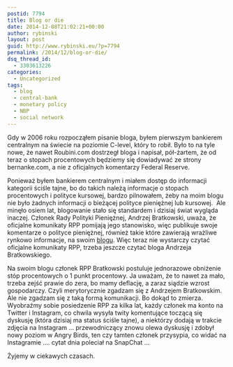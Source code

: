 ```yaml
---
postid: 7794
title: Blog or die
date: 2014-12-08T21:02:21+00:00
author: rybinski
layout: post
guid: http://www.rybinski.eu/?p=7794
permalink: /2014/12/blog-or-die/
dsq_thread_id:
  - 3303613226
categories:
  - Uncategorized
tags:
  - blog
  - central-bank
  - monetary policy
  - NBP
  - social network
---
```

Gdy w 2006 roku rozpocząłem pisanie bloga, byłem pierwszym bankierem centralnym na świecie na poziomie C-level, który to robił. Było to na tyle nowe, że nawet Roubini.com dostrzegł bloga i napisał, pół-żartem, że od teraz o stopach procentowych będziemy się dowiadywać ze strony bernanke.com, a nie z oficjalnych komentarzy Federal Reserve.

Ponieważ byłem bankierem centralnym i miałem dostęp do informacji kategorii ściśle tajne, bo do takich należą informacje o stopach procentowych i polityce kursowej, bardzo pilnowałem, żeby na moim blogu nie było żadnych informacji o bieżącej polityce pieniężnej lub kursowej.  Ale minęło osiem lat, blogowanie stało się standardem i dzisiaj świat wygląda inaczej. Członek Rady Polityki Pieniężnej, Andrzej Bratkowski, uważa, że oficjalne komunikaty RPP pomijają jego stanowisko, więc publikuje swoje komentarze o polityce pieniężnej, również takie które zawierają wrażliwe rynkowo informacje, na swoim [blogu](http://www.forward-looking.pl/polityka-monetarna). Więc teraz nie wystarczy czytać oficjalne komunikaty RPP, trzeba jeszcze czytać bloga Andrzeja Bratkowskiego.

Na swoim blogu członek RPP Bratkowski postuluje jednorazowe obniżenie stóp procentowych o 1 punkt procentowy. Ja uważam, że to nawet za mało, trzeba zejść prawie do zera, bo mamy deflację, a zaraz siądzie wzrost gospodarczy. Czyli merytorycznie zgadzam się z Andrzejem Bratkowskim. Ale nie zgadzam się z taką formą komunikacji. Bo dokąd to zmierza. Wyobraźmy sobie posiedzenie RPP za kilka lat, każdy członek ma konto na Twitter i Instagram, co chwila wysyła twity komentujące toczącą się dyskusję (która dzisiaj ma status ściśle tajne), a niektórzy dodają w trakcie zdjęcia na Instagram … przewodniczący znowu olewa dyskusję i zdobył nowy poziom w Angry Birds, ten czy tamten członek przysypia, co widać na Instagramie …. cytat dnia poleciał na SnapChat …

Żyjemy w ciekawych czasach.
